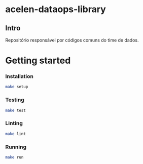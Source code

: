 # acelen-dataops-library
## Intro

Repositório responsável por códigos comuns do time de dados.

# Getting started

### Installation

```bash
make setup
```

### Testing

```bash
make test
```

### Linting

```bash
make lint
```

### Running

```bash
make run
```

